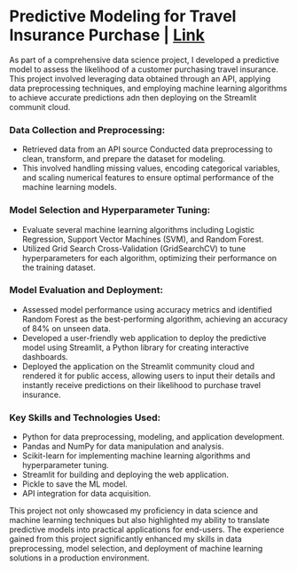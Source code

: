 # Predictive Modeling for Travel Insurance Purchase | [Link](https://deploytravelinsuranceml.streamlit.app/)

As part of a comprehensive data science project, I developed a predictive model to assess the likelihood of a customer purchasing travel insurance. 
This project involved leveraging  data obtained through an API, applying data preprocessing techniques, and employing machine learning algorithms to achieve accurate predictions adn then deploying on the Streamlit communit cloud.

### Data Collection and Preprocessing:

* Retrieved data from an API source Conducted data preprocessing to clean, transform, and prepare the dataset for modeling. 
* This involved handling missing values, encoding categorical variables, and scaling numerical features to ensure optimal performance of the machine learning models.

### Model Selection and Hyperparameter Tuning:
* Evaluate several machine learning algorithms including Logistic Regression, Support Vector Machines (SVM), and Random Forest.
* Utilized Grid Search Cross-Validation (GridSearchCV) to tune hyperparameters for each algorithm, optimizing their performance on the training dataset.

### Model Evaluation and Deployment:
* Assessed model performance using accuracy metrics and identified Random Forest as the best-performing algorithm, achieving an accuracy of 84% on unseen data.
* Developed a user-friendly web application to deploy the predictive model using Streamlit, a Python library for creating interactive dashboards.
* Deployed the application on the Streamlit community cloud and rendered it for public access, allowing users to input their details and instantly receive predictions on their likelihood to purchase travel insurance.

### Key Skills and Technologies Used:
* Python for data preprocessing, modeling, and application development.
* Pandas and NumPy for data manipulation and analysis.
* Scikit-learn for implementing machine learning algorithms and hyperparameter tuning.
* Streamlit for building and deploying the web application.
* Pickle to save the ML model.
* API integration for data acquisition.

This project not only showcased my proficiency in data science and machine learning techniques but also highlighted my ability to translate predictive models into practical applications for end-users. The experience gained from this project significantly enhanced my skills in data preprocessing, model selection, and deployment of machine learning solutions in a production environment.
